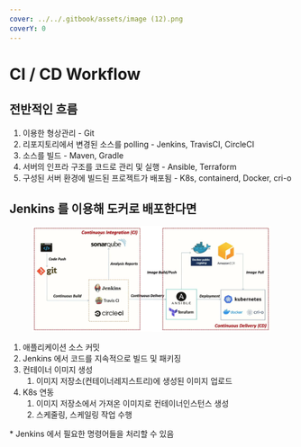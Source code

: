 ```yaml
---
cover: ../../.gitbook/assets/image (12).png
coverY: 0
---
```


# CI / CD Workflow

## 전반적인 흐름

1. 이용한 형상관리 - Git
2. 리포지토리에서 변경된 소스를 polling - Jenkins, TravisCI, CircleCI
3. 소스를 빌드 - Maven, Gradle
4. 서버의 인프라 구조를 코드로 관리 및 실행 - Ansible, Terraform
5. 구성된 서버 환경에 빌드된 프로젝트가 배포됨 - K8s, containerd, Docker, cri-o



## Jenkins 를 이용해 도커로 배포한다면

<figure><img src="../../.gitbook/assets/image (12).png" alt=""><figcaption></figcaption></figure>

1. 애플리케이션 소스 커밋
2. Jenkins 에서 코드를 지속적으로 빌드 및 패키징
3. 컨테이너 이미지 생성
   1. 이미지 저장소(컨테이너레지스트리)에 생성된 이미지 업로드
4. K8s 연동
   1. 이미지 저장소에서 가져온 이미지로 컨테이너인스턴스 생성
   2. 스케줄링, 스케일링 작업 수행

\* Jenkins 에서 필요한 명령어들을 처리할 수 있음



##

